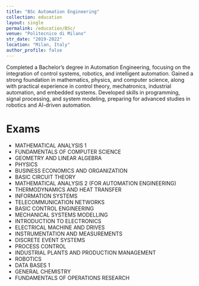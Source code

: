 ```yaml
---
title: "BSc Automation Engineering"
collection: education
layout: single
permalink: /education/BSc/
venue: "Politecnico di Milano"
str_date: "2019-2022"
location: "Milan, Italy"
author_profile: false
---
```




Completed a Bachelor’s degree in Automation Engineering, focusing on the integration of control systems, robotics, and intelligent automation. Gained a strong foundation in mathematics, physics, and computer science, along with practical experience in control theory, mechatronics, industrial automation, and embedded systems. Developed skills in programming, signal processing, and system modeling, preparing for advanced studies in robotics and AI-driven automation.


Exams
======
*	MATHEMATICAL ANALYSIS 1
* 	FUNDAMENTALS OF COMPUTER SCIENCE
*   GEOMETRY AND LINEAR ALGEBRA
*	PHYSICS
*   BUSINESS ECONOMICS AND ORGANIZATION
*	BASIC CIRCUIT THEORY
*	MATHEMATICAL ANALYSIS 2 (FOR AUTOMATION ENGINEERING)
*   THERMODYNAMICS AND HEAT TRANSFER
*   INFORMATION SYSTEMS
*	TELECOMMUNICATION NETWORKS
*	BASIC CONTROL ENGINEERING
*	MECHANICAL SYSTEMS MODELLING
*	INTRODUCTION TO ELECTRONICS
*   ELECTRICAL MACHINE AND DRIVES
*   INSTRUMENTATION AND MEASUREMENTS
*	DISCRETE EVENT SYSTEMS
*   PROCESS CONTROL
*   INDUSTRIAL PLANTS AND PRODUCTION MANAGEMENT
*	ROBOTICS
*   DATA BASES 1
*	GENERAL CHEMISTRY
*	FUNDAMENTALS OF OPERATIONS RESEARCH
